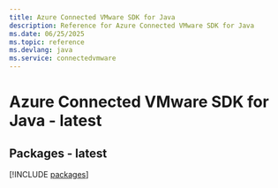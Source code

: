 ```yaml
---
title: Azure Connected VMware SDK for Java
description: Reference for Azure Connected VMware SDK for Java
ms.date: 06/25/2025
ms.topic: reference
ms.devlang: java
ms.service: connectedvmware
---
```

# Azure Connected VMware SDK for Java - latest
## Packages - latest
[!INCLUDE [packages](connected-vmware-index.md)]